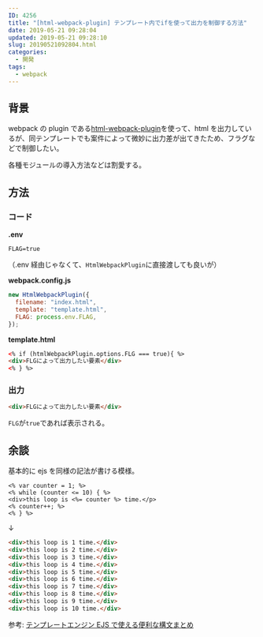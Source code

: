```yaml
---
ID: 4256
title: "[html-webpack-plugin] テンプレート内でifを使って出力を制御する方法"
date: 2019-05-21 09:28:04
updated: 2019-05-21 09:28:10
slug: 20190521092804.html
categories:
  - 開発
tags:
  - webpack
---
```


## 背景

webpack の plugin である[html-webpack-plugin](https://github.com/jantimon/html-webpack-plugin)を使って、html を出力しているが、同テンプレートでも案件によって微妙に出力差が出てきたため、フラグなどで制御したい。

各種モジュールの導入方法などは割愛する。

## 方法

### コード

**.env**

```env
FLAG=true
```

（.env 経由じゃなくて、`HtmlWebpackPlugin`に直接渡しても良いが）

**webpack.config.js**

```js
new HtmlWebpackPlugin({
  filename: "index.html",
  template: "template.html",
  FLAG: process.env.FLAG,
});
```

**template.html**

```html
<% if (htmlWebpackPlugin.options.FLG === true){ %>
<div>FLGによって出力したい要素</div>
<% } %>
```

### 出力

```html
<div>FLGによって出力したい要素</div>
```

`FLG`が`true`であれば表示される。

## 余談

基本的に ejs を同様の記法が書ける模様。

```ejs
<% var counter = 1; %>
<% while (counter <= 10) { %>
<div>this loop is <%= counter %> time.</p>
<% counter++; %>
<% } %>
```

↓

```html
<div>this loop is 1 time.</div>
<div>this loop is 2 time.</div>
<div>this loop is 3 time.</div>
<div>this loop is 4 time.</div>
<div>this loop is 5 time.</div>
<div>this loop is 6 time.</div>
<div>this loop is 7 time.</div>
<div>this loop is 8 time.</div>
<div>this loop is 9 time.</div>
<div>this loop is 10 time.</div>
```

参考: [テンプレートエンジン EJS で使える便利な構文まとめ](https://qiita.com/y_hokkey/items/31f1daa6cecb5f4ea4c9)
